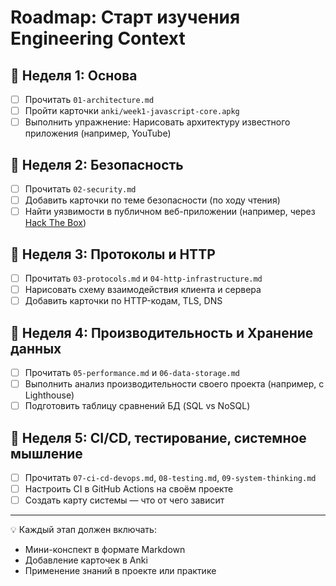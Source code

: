 # Roadmap: Старт изучения Engineering Context

## 📌 Неделя 1: Основа
- [ ] Прочитать `01-architecture.md`
- [ ] Пройти карточки `anki/week1-javascript-core.apkg`
- [ ] Выполнить упражнение: Нарисовать архитектуру известного приложения (например, YouTube)

## 📌 Неделя 2: Безопасность
- [ ] Прочитать `02-security.md`
- [ ] Добавить карточки по теме безопасности (по ходу чтения)
- [ ] Найти уязвимости в публичном веб-приложении (например, через [Hack The Box](https://www.hackthebox.com/))

## 📌 Неделя 3: Протоколы и HTTP
- [ ] Прочитать `03-protocols.md` и `04-http-infrastructure.md`
- [ ] Нарисовать схему взаимодействия клиента и сервера
- [ ] Добавить карточки по HTTP-кодам, TLS, DNS

## 📌 Неделя 4: Производительность и Хранение данных
- [ ] Прочитать `05-performance.md` и `06-data-storage.md`
- [ ] Выполнить анализ производительности своего проекта (например, с Lighthouse)
- [ ] Подготовить таблицу сравнений БД (SQL vs NoSQL)

## 📌 Неделя 5: CI/CD, тестирование, системное мышление
- [ ] Прочитать `07-ci-cd-devops.md`, `08-testing.md`, `09-system-thinking.md`
- [ ] Настроить CI в GitHub Actions на своём проекте
- [ ] Создать карту системы — что от чего зависит

---

💡 Каждый этап должен включать:
- Мини-конспект в формате Markdown
- Добавление карточек в Anki
- Применение знаний в проекте или практике